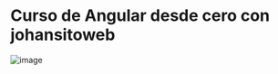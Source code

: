 # Curso de Angular desde cero con johansitoweb

![image](https://github.com/user-attachments/assets/cb949f6e-cc98-46b1-b6b0-92fd0e2512a0)
